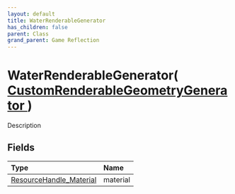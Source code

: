 ```yaml
---
layout: default
title: WaterRenderableGenerator
has_children: false
parent: Class
grand_parent: Game Reflection
---
```

# WaterRenderableGenerator( [ CustomRenderableGeometryGenerator ](/docs/game-reflection/classes/custom_renderable_geometry_generator) )
Description 

## Fields

| Type | Name |
|:-------------|:--------------|
| [ResourceHandle_Material](/docs/game-reflection/components/resource_handle__material) | material |

